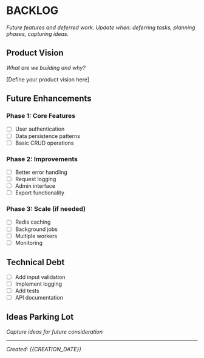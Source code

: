 # BACKLOG
_Future features and deferred work. Update when: deferring tasks, planning phases, capturing ideas._

## Product Vision
_What are we building and why?_

[Define your product vision here]

## Future Enhancements

### Phase 1: Core Features
- [ ] User authentication
- [ ] Data persistence patterns
- [ ] Basic CRUD operations

### Phase 2: Improvements
- [ ] Better error handling
- [ ] Request logging
- [ ] Admin interface
- [ ] Export functionality

### Phase 3: Scale (if needed)
- [ ] Redis caching
- [ ] Background jobs
- [ ] Multiple workers
- [ ] Monitoring

## Technical Debt
- [ ] Add input validation
- [ ] Implement logging
- [ ] Add tests
- [ ] API documentation

## Ideas Parking Lot
_Capture ideas for future consideration_

---
_Created: {{CREATION_DATE}}_
